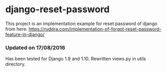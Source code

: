 # django-reset-password
This project is an implementation example for reset password of django from here: https://ruddra.com/implementation-of-forgot-reset-password-feature-in-django/


### Updated on 17/08/2016

Has been tested for Django 1.9 and 1.10. Rewritten views.py in utils directory.
